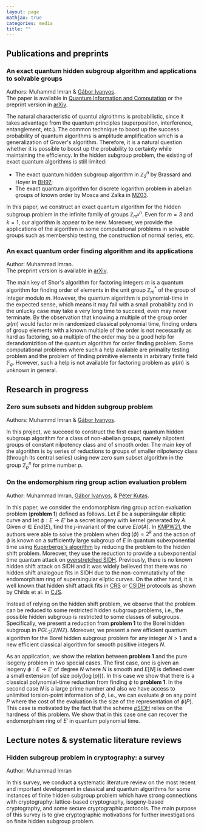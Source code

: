 ```yaml
---
layout: page
mathjax: true
categories: media
title: ""
---
```



## Publications and preprints


### An exact quantum hidden subgroup algorithm and applications to solvable groups
Authors: Muhammd Imran & [Gábor Ivanyos](http://old.sztaki.hu/~ivanyos/). <br>The paper is available in [Quantum Information and Computation](https://doi.org/10.26421/QIC22.9-10-4) or the preprint version in [arXiv](https://arxiv.org/pdf/2202.04047.pdf).

The natural characteristic of quantul algroithms is probabilistic, since it takes advantage from the quantum principles (superposition, interference, entanglement, etc.). The common technique to boost up the success probability of quantum algorithms is amplitude amplification which is a generalization of Grover's algorithm. Therefore, it is a natural question whether it is possible to boost up the probability to certainty while maintaining the efficiency. In the hidden subgroup problem, the existing of exact quantum algorithms is still limited:
* The exact quantum hidden subgroup algorithm in $\mathbb{Z}_2^n$ by Brassard and Hoyer in [BH97](https://arxiv.org/abs/quant-ph/9704027);
* The exact quantum algorithm for discrete logarithm problem in abelian groups of known order by Mosca and Zalka in [MZ03](https://arxiv.org/abs/quant-ph/0301093).

In this paper, we construct an exact quantum algorithm for the hidden subgroup problem in the infinite family of groups $\mathbb{Z}_{m^k}^n$. Even for $m=3$ and $k=1$, our algorithm is appear to be new. Moreover, we provide the applications of the algorithm in some computational problems in solvable groups such as membership testing, the construction of normal series, etc.

### An exact quantum order finding algorithm and its applications
Author: Muhammad Imran. <br>The preprint version is available in [arXiv](https://arxiv.org/pdf/2205.04240.pdf).

The main key of Shor's algorithm for factoring integers $m$ is a quantum algorithm for finding order of elements in the unit group $\mathbb{Z}_m^*$ of the group of integer modulo $m$. However, the quantum algorithm is polynomial-time in the expected sense, which means it may fail with a small probability and in the unlucky case may take a very long time to succeed, even may never terminate. By the observation that knowing a multiple of the group order $\varphi(m)$ would factor $m$ in randomized classical polynomial time, finding orders of group elements with a known multiple of the order is not necessarily as hard as factoring, so a multiple of the order may be a good help for derandomizition of the quantum algorithm for order finding problem. Some computational problems where such a help available are primality testing problem and the problem of finding primitive elements in arbitrary finite field $\mathbb{F}_q$. However, such a help is not available for factoring problem as $\varphi(m)$ is unknown in general. 


## Research in progress

### Zero sum subsets and hidden subgroup problem
Authors: Muhammd Imran & [Gábor Ivanyos](http://old.sztaki.hu/~ivanyos/).
  
In this project, we succeed to construct the first exact quantum hidden subgroup algorithm for a class of non-abelian groups, namely nilpotent groups of constant nilpotency class and of smooth order. The main key of the algorithm is by series of reductions to groups of smaller nilpotency class (through its central series) using new zero sum subset algorithm in the group $\mathbb{Z}_p^n$ for prime number $p$.

### On the endomorphism ring group action evaluation problem
Author: Muhammad Imran, [Gábor Ivanyos](http://old.sztaki.hu/~ivanyos/), & [Péter Kutas](https://sites.google.com/view/peterkutas89/main-page?authuser=0).

In this paper, we consider the endomorphism ring group action evaluation problem (<b>problem 1</b>) defined as follows. Let $E$ be a supersingular elliptic curve and let $\phi: E \to E'$ be a secret isogeny with kernel generated by $A$. Given $\sigma \in End(E)$, find the $j$-invariant of the curve $E/\sigma(A)$. In [KMPW21](https://eprint.iacr.org/2021/282.pdf), the authors were able to solve the problem when $\deg(\phi)=2^k$ and the action of $\phi$ is known on a sufficiently large subgroup of $E$ in quantum subexponential time using [Kuperberge's algorithm](https://arxiv.org/abs/quant-ph/0302112) by reducing the problem to the hidden shift problem. Moreover, they use the reduction to provide a subexponential time quantum attack on [overstretched SIDH](https://eprint.iacr.org/2021/282.pdf). Previously, there is no known hidden shift attack on SIDH and it was widely believed that there was no hidden shift analogoue fits in SIDH due to the non-commutativity of the endomorphism ring of supersingular ellptic curves. On the other hand, it is well known that hidden shift attack fits in [CRS](https://eprint.iacr.org/2006/291.pdf) or [CSIDH](https://eprint.iacr.org/2018/383.pdf) protocols as shown by Childs et al. in [CJS](https://arxiv.org/abs/1012.4019).     

Instead of relying on the hidden shift problem, we observe that the problem can be reduced to some restricted hidden subgroup problems, i.e., the possible hidden subgroup is restricted to some classes of subgroups. Specifically, we present a reduction from <b>problem 1</b> to the Borel hidden subgroup in $PGL_2(\mathbb{Z}/N \mathbb{Z})$. Moreover, we present a new efficient quantum algorithm for the Borel hidden subgroup problem for any integer $N>1$ and a new efficient classical algorithm for smooth positive integers $N$.

As an application, we show the relation between <b>problem 1</b> and the pure isogeny problem in two special cases. The first case, one is given an isogeny $\phi: E \rightarrow E'$ of degree $N$ where $N$ is smooth and $E[N]$ is defined over a small extension (of size $\mathrm{poly}(\log(p))$). In this case we show that there is a classical polynomial-time reduction from finding $\phi$ to <b>problem 1</b>. In the second case $N$ is a large prime number and also we have access to unlimited torsion-point information of $\phi$, i.e., we can evaluate $\phi$ on any point $P$ where the cost of the evaluation is the size of the representation of $\phi(P)$. This case is motivated by the fact that the scheme [$p$SIDH](https://eprint.iacr.org/2021/1600.pdf) relies on the hardness of this problem. We show that in this case one can recover the endomorphism ring of $E'$ in quantum polynomial time.


## Lecture notes & systematic literature reviews

### Hidden subgroup problem in cryptography: a survey
Author: Muhammad Imran

In this survey, we conduct a systematic literature review on the most recent and important development in classical and quantum algorithms for some instances of finite hidden subgroup problem which have strong connections with cryptography: lattice-based cryptography, isogeny-based cryptography, and some secure cryptographic protocols. The main purpose of this survey is to give cryptographic motivations for further investigations on finite hidden subgroup problem.


